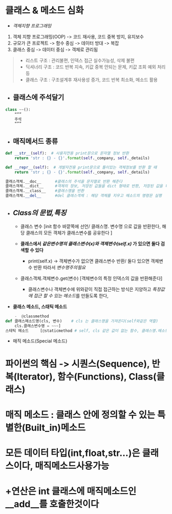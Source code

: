 # 클래스 & 메소드 심화
- *객체지향 프로그래밍*
 1. 객체 지향 프로그래밍(OOP) -> 코드 재사용, 코드 중복 방지, 유지보수
 2. 규모가 큰 프로젝트 -> 함수 중심 -> 데이터 방대 -> 복잡
 3. 클래스 중심 -> 데이터 중심 -> 객체로 관리됨
 >- 리스트 구조 : 관리불편, 인덱스 접근 실수가능성, 삭제 불편
 >- 딕셔너리 구조 : 코드 반복 지속, 키값 중복 안되는 문제, 키값 조회 예외 처리 등
 >- 클래스 구조 : 구조설계후 재사용성 증가, 코드 반복 최소화, 메소드 활용
- ## 클래스에 주석달기
```python
class ~~():
	“”” 
	주석
	“””
```

- ## **매직메서드 종류**
```py
def __str__(self):  # 사용자전용 print문으로 문자열 정보 반환
    return 'str : {} - {}'.format(self._company, self._details)

def __repr__(self):  # 개발자전용 print문으로 틀이있는 객체정보를 반환 할 때
    return 'str ; {} - {}'.format(self._company, self._details)

클래스객체.__doc__      #클래스의 주석을 문자열로 반환 해준다  
클래스객체.__dict__     #객체의 정보, 저장된 값들을 dict 형태로 반환, 저장된 값을 확인하기위해 사용          
클래스객체.__class__    #클래스명을 반환
클래스객체.__del__      #del 클래스객체 : 해당 객체를 지우고 메소드의 명령문 실행
```

- ## *Class의 문법,특징*

    - 클래스 변수		[init 함수 바깥쪽에 선언/  클래스명.   변수명 으로 값을 반환한다, 해당 클래스의 모든 객체가 클래스변수를 공유한다 ]

    -  **클래스에서 *같은변수명의 클래스변수(x)와 객체변수(self.x)* 가 있으면 둘다 검색할 수 있다**

        - print(self.x) -> 객체변수가 없으면 클래스변수 반환/ 둘다 있으면 객체변수 반환 따라서 *변수명주의필요*

    - 클래스객체.객체변수.get(변수)	[객체변수의 특정 인덱스의 값을 반환해준다]

        -  클래스변수나 객체변수에 위와같이 직접 접근하는 방식은 지양하고 *특정값에 접근 할 수 있는 메소드*를 만들도록 한다, 


- **클래스 메소드, 스태틱 메소드**		
``` py
    -  @classmethod
def 클래스메소드명(cls, 변수)	# cls 는 클래스명을 가져온다(self와같은 역할)
	cls.클래스변수명 = ~~~]
스테틱 메소드		[@staticmethod # self, cls 같은 값이 없는 함수, 클래스명.메소드() 나 객체명.메소드() 둘다 호출가능]
```


- 매직 메소드(Special 메소드)

# 파이썬의 핵심 -> 시퀀스(Sequence), 반복(Iterator), 함수(Functions), Class(클래스)
# 매직 메소드 : 클래스 안에 정의할 수 있는 특별한(Built_in)메소드
# 모든 데이터 타입(int,float,str...)은 클래스이다, 매직메소드사용가능
# +연산은 int 클래스에 매직메소드인 __add__를 호출한것이다






